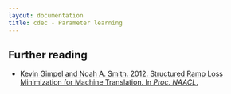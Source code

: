 ```yaml
---
layout: documentation
title: cdec - Parameter learning
---
```


## Further reading
* [Kevin Gimpel and Noah A. Smith. 2012. Structured Ramp Loss Minimization for Machine Translation. In *Proc. NAACL*.](http://aclweb.org/anthology-new/N/N12/N12-1023.pdf)

